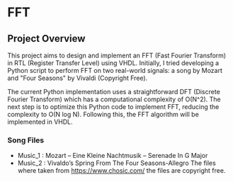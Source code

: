 # FFT

## Project Overview

This project aims to design and implement an FFT (Fast Fourier Transform) in RTL (Register Transfer Level) using VHDL. Initially, I tried developing a Python script to perform FFT on two real-world signals: a song by Mozart and "Four Seasons" by Vivaldi (Copyright Free).  

The current Python implementation uses a straightforward DFT (Discrete Fourier Transform) which has a computational complexity of O(N^2). The next step is to optimize this Python code to implement FFT, reducing the complexity to O(N log N). Following this, the FFT algorithm will be implemented in VHDL.


### Song Files 
- Music_1 : Mozart – Eine Kleine Nachtmusik – Serenade In G Major
- Music_2 : Vivaldo’s Spring From The Four Seasons-Allegro
The files where taken from  https://www.chosic.com/ the files are copyright free.
